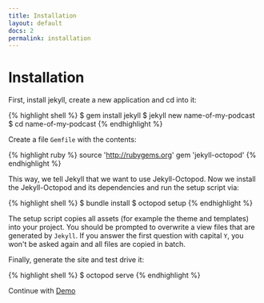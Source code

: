 ```yaml
---
title: Installation
layout: default
docs: 2
permalink: installation
---
```


# Installation

First, install jekyll, create a new application and cd into it:

{% highlight shell %}
$ gem install jekyll
$ jekyll new name-of-my-podcast
$ cd name-of-my-podcast
{% endhighlight %}

Create a file `Gemfile` with the contents:

{% highlight ruby %}
source 'http://rubygems.org'
gem 'jekyll-octopod'
{% endhighlight %}

This way, we tell Jekyll that we want to use Jekyll-Octopod.
Now we install the Jekyll-Octopod and its dependencies and run the setup script via:

{% highlight shell %}
$ bundle install
$ octopod setup
{% endhighlight %}

The setup script copies all assets (for example the theme and templates) into your project. You should be prompted to overwrite a view files that are generated by `Jekyll`. If you answer the first question with capital `Y`, you won't be asked again and all files are copied in batch.

Finally, generate the site and test drive it:

{% highlight shell %}
$ octopod serve
{% endhighlight %}

Continue with [Demo](/demo)
